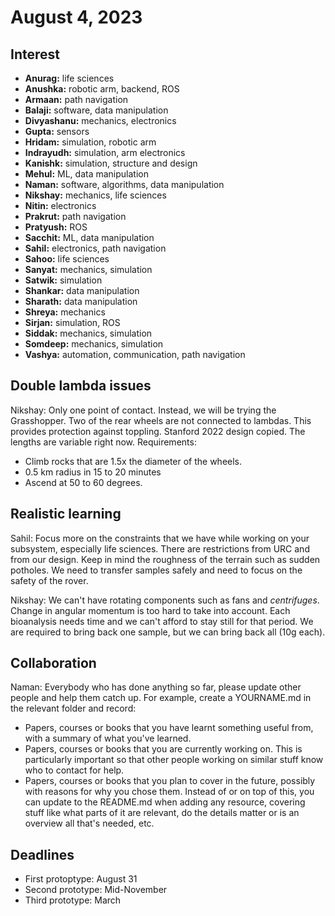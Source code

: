 # August 4, 2023
## Interest
- **Anurag:** life sciences
- **Anushka:** robotic arm, backend, ROS
- **Armaan:** path navigation
- **Balaji:** software, data manipulation
- **Divyashanu:** mechanics, electronics
- **Gupta:** sensors
- **Hridam:** simulation, robotic arm
- **Indrayudh:** simulation, arm electronics
- **Kanishk:** simulation, structure and design
- **Mehul:** ML, data manipulation
- **Naman:** software, algorithms, data manipulation
- **Nikshay:** mechanics, life sciences
- **Nitin:** electronics
- **Prakrut:** path navigation
- **Pratyush:** ROS
- **Sacchit:** ML, data manipulation
- **Sahil:** electronics, path navigation
- **Sahoo:** life sciences
- **Sanyat:** mechanics, simulation
- **Satwik:** simulation
- **Shankar:** data manipulation
- **Sharath:** data manipulation
- **Shreya:** mechanics
- **Sirjan:** simulation, ROS
- **Siddak:** mechanics, simulation
- **Somdeep:** mechanics, simulation
- **Vashya:** automation, communication, path navigation

## Double lambda issues
Nikshay: Only one point of contact. Instead, we will be trying the Grasshopper.
Two of the rear wheels are not connected to lambdas.
This provides protection against toppling. Stanford 2022 design copied.
The lengths are variable right now. Requirements:
- Climb rocks that are 1.5x the diameter of the wheels.
- 0.5 km radius in 15 to 20 minutes
- Ascend at 50 to 60 degrees.

## Realistic learning
Sahil: Focus more on the constraints that we have while working on your
subsystem, especially life sciences.
There are restrictions from URC and from our design.
Keep in mind the roughness of the terrain such as sudden potholes.
We need to transfer samples safely and need to focus on the safety of the rover.

Nikshay: We can't have rotating components such as fans and *centrifuges*.
Change in angular momentum is too hard to take into account.
Each bioanalysis needs time and we can't afford to stay still for that period.
We are required to bring back one sample, but we can bring back all (10g each).

## Collaboration
Naman: Everybody who has done anything so far, please update other people and help
them catch up. For example, create a YOURNAME.md in the relevant folder and
record:
- Papers, courses or books that you have learnt something useful from,
  with a summary of what you've learned.
- Papers, courses or books that you are currently working on. This is
  particularly important so that other people working on similar stuff know who
  to contact for help.
- Papers, courses or books that you plan to cover in the future, possibly with
  reasons for why you chose them.
Instead of or on top of this, you can update to the README.md when adding any
resource, covering stuff like what parts of it are relevant, do the details
matter or is an overview all that's needed, etc.

## Deadlines
- First protoptype: August 31
- Second prototype: Mid-November
- Third prototype: March
